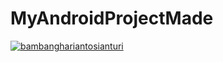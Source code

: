 # MyAndroidProjectMade
[![bambanghariantosianturi](https://circleci.com/gh/bambanghariantosianturi/MyAndroidProjectMade.svg?style=svg)](https://circleci.com/gh/bambanghariantosianturi/MyAndroidProjectMade)

